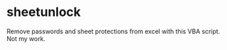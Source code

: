 # sheetunlock
Remove passwords and sheet protections from excel with this VBA script. Not my work. 
